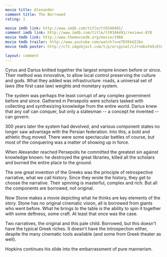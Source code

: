 ```yaml
---
movie title: Alexander
comment title: The Borrowed
rating: 1

movie imdb link: http://www.imdb.com/title/tt0346491/
comment imdb link: http://www.imdb.com/title/tt0346491/reviews-878
movie tmdb link: http://www.themoviedb.org/movie/1966
movie tmdb trailer: http://www.youtube.com/watch?v=eTDYKkUZJ6o
movie tmdb poster: http://cf2.imgobject.com/t/p/original/cJrnmbsFm5cEt0pHZZ2a1ueH5aT.jpg

layout: comment
---
```


Cyrus and Darius knitted together the largest empire known before or since. Their method was innovative, to allow local control preserving the culture and gods. What they added was infrastructure: roads, a universal set of laws (the first case law) weights and monetary system.

The system was perhaps the least corrupt of any complex government before and since. Gathered in Persepolis were scholars tasked with collecting and synthesizing knowledge from the entire world. Darius knew that any oaf can conquer, but only a statesman -- a concept he invented -- can govern.

300 years later the system had devolved, and various component states no longer saw advantage with the Persian federation. Into this, a bold and athletic thug moved. There were some spectacular battles of course, but most of the conquering was a matter of showing up in force.

When Alexander reached Persepolis he committed the greatest sin against knowledge known: he destroyed the great libraries, killed all the scholars and burned the entire place to the ground. 

The one great invention of the Greeks was the principle of retrospective narrative, what we call history. Since they wrote the history, they get to choose the narrative. Their spinning is masterful, complex and rich. But all the components are borrowed, not original.

Now Stone makes a movie depicting what he thinks are key elements of the story. Stone has no original cinematic vision, all is borrowed from giants who went before. What he brings to the table is the ability to spin it together with some deftness, some craft. At least that once was the case.

Two narratives, the original and this pale child. Borrowed, but this doesn't have the typical Greek riches. It doesn't have the introspection either, despite the many cinematic tools available (and some from Greek theater as well).

Hopkins continues his slide into the embarrassment of pure mannerism.